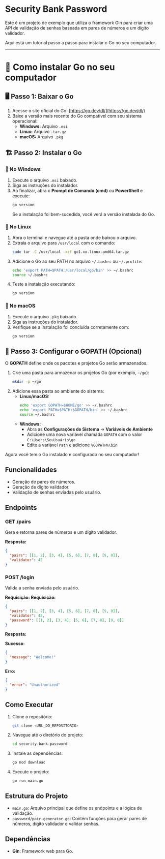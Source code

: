 # Security Bank Password

Este é um projeto de exemplo que utiliza o framework Gin para criar uma API de validação de senhas baseada em pares de números e um dígito validador.

Aqui está um tutorial passo a passo para instalar o Go no seu computador.  

---

# 📌 Como instalar Go no seu computador  

## 🖥️ Passo 1: Baixar o Go  
1. Acesse o site oficial do Go: [https://go.dev/dl/](https://go.dev/dl/)  
2. Baixe a versão mais recente do Go compatível com seu sistema operacional:  
   - **Windows:** Arquivo `.msi`  
   - **Linux:** Arquivo `.tar.gz`  
   - **macOS:** Arquivo `.pkg`  

## 🏗️ Passo 2: Instalar o Go  

### 🔹 No Windows  
1. Execute o arquivo `.msi` baixado.  
2. Siga as instruções do instalador.  
3. Ao finalizar, abra o **Prompt de Comando (cmd)** ou **PowerShell** e execute:  
   ```sh
   go version
   ```
   Se a instalação foi bem-sucedida, você verá a versão instalada do Go.  

### 🔹 No Linux  
1. Abra o terminal e navegue até a pasta onde baixou o arquivo.  
2. Extraia o arquivo para `/usr/local` com o comando:  
   ```sh
   sudo tar -C /usr/local -xzf go1.xx.linux-amd64.tar.gz
   ```
3. Adicione o Go ao seu PATH no arquivo `~/.bashrc` ou `~/.profile`:  
   ```sh
   echo 'export PATH=$PATH:/usr/local/go/bin' >> ~/.bashrc
   source ~/.bashrc
   ```
4. Teste a instalação executando:  
   ```sh
   go version
   ```

### 🔹 No macOS  
1. Execute o arquivo `.pkg` baixado.  
2. Siga as instruções do instalador.  
3. Verifique se a instalação foi concluída corretamente com:  
   ```sh
   go version
   ```

## 📁 Passo 3: Configurar o GOPATH (Opcional)  
O **GOPATH** define onde os pacotes e projetos Go serão armazenados.  

1. Crie uma pasta para armazenar os projetos Go (por exemplo, `~/go`):  
   ```sh
   mkdir -p ~/go
   ```
2. Adicione essa pasta ao ambiente do sistema:  
   - **Linux/macOS:**  
     ```sh
     echo 'export GOPATH=$HOME/go' >> ~/.bashrc
     echo 'export PATH=$PATH:$GOPATH/bin' >> ~/.bashrc
     source ~/.bashrc
     ```
   - **Windows:**  
     - Abra as **Configurações do Sistema** → **Variáveis de Ambiente**  
     - Adicione uma nova variável chamada `GOPATH` com o valor `C:\Users\SeuUsuário\go`  
     - Edite a variável `Path` e adicione `%GOPATH%\bin`  

Agora você tem o Go instalado e configurado no seu computador!

## Funcionalidades

- Geração de pares de números.
- Geração de dígito validador.
- Validação de senhas enviadas pelo usuário.

## Endpoints

### GET /pairs

Gera e retorna pares de números e um dígito validador.

**Resposta:**

```json
{
  "pairs": [[1, 2], [3, 4], [5, 6], [7, 8], [9, 0]],
  "validator": 42
}
```
### POST /login

Valida a senha enviada pelo usuário.

**Requisição:**
**Requisição:**

```json
{
  "pairs": [[1, 2], [3, 4], [5, 6], [7, 8], [9, 0]],
  "validator": 42,
  "password": [[1, 2], [3, 4], [5, 6], [7, 8], [9, 0]]
}
```

**Resposta:**

**Sucesso:**

```json
{
  "message": "Welcome!"
}
```

**Erro:**

```json
{
  "error": "Unauthorized"
}
```

## Como Executar

1. Clone o repositório:
   ```sh
   git clone <URL_DO_REPOSITORIO>
   ```
2. Navegue até o diretório do projeto:
   ```sh
   cd security-bank-password
   ```
3. Instale as dependências:
   ```sh
   go mod download
   ```
4. Execute o projeto:
   ```sh
   go run main.go
   ```

## Estrutura do Projeto

- `main.go`: Arquivo principal que define os endpoints e a lógica de validação.
- `password/pair-generator.go`: Contém funções para gerar pares de números, dígito validador e validar senhas.

## Dependências

- **Gin**: Framework web para Go.
